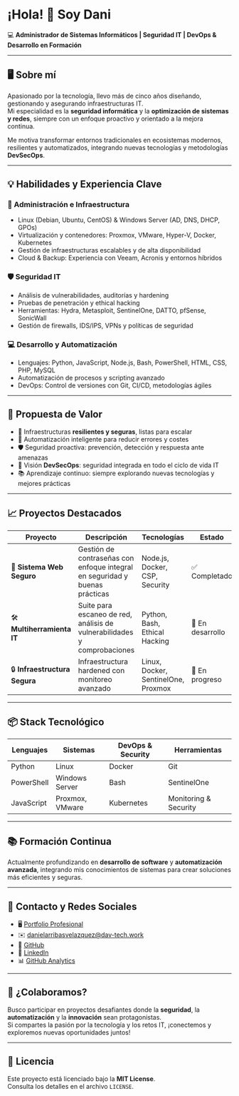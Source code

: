 # ¡Hola! 👋 Soy Dani  
💻 **Administrador de Sistemas Informáticos | Seguridad IT | DevOps & Desarrollo en Formación**

---

## 🖥️ Sobre mí

Apasionado por la tecnología, llevo más de cinco años diseñando, gestionando y asegurando infraestructuras IT.  
Mi especialidad es la **seguridad informática** y la **optimización de sistemas y redes**, siempre con un enfoque proactivo y orientado a la mejora continua.  

Me motiva transformar entornos tradicionales en ecosistemas modernos, resilientes y automatizados, integrando nuevas tecnologías y metodologías **DevSecOps**.

---

## 💡 Habilidades y Experiencia Clave

### 🔧 Administración e Infraestructura
- Linux (Debian, Ubuntu, CentOS) & Windows Server (AD, DNS, DHCP, GPOs)
- Virtualización y contenedores: Proxmox, VMware, Hyper-V, Docker, Kubernetes
- Gestión de infraestructuras escalables y de alta disponibilidad
- Cloud & Backup: Experiencia con Veeam, Acronis y entornos híbridos

### 🛡️ Seguridad IT
- Análisis de vulnerabilidades, auditorías y hardening
- Pruebas de penetración y ethical hacking
- Herramientas: Hydra, Metasploit, SentinelOne, DATTO, pfSense, SonicWall
- Gestión de firewalls, IDS/IPS, VPNs y políticas de seguridad

### 💻 Desarrollo y Automatización
- Lenguajes: Python, JavaScript, Node.js, Bash, PowerShell, HTML, CSS, PHP, MySQL
- Automatización de procesos y scripting avanzado
- DevOps: Control de versiones con Git, CI/CD, metodologías ágiles

---

## 🚀 Propuesta de Valor

- 🔐 Infraestructuras **resilientes y seguras**, listas para escalar
- 🤖 Automatización inteligente para reducir errores y costes
- 🛡️ Seguridad proactiva: prevención, detección y respuesta ante amenazas
- 🔄 Visión **DevSecOps**: seguridad integrada en todo el ciclo de vida IT
- 📚 Aprendizaje continuo: siempre explorando nuevas tecnologías y mejores prácticas

---

## 📈 Proyectos Destacados

| Proyecto | Descripción | Tecnologías | Estado | Link |
|----------|-------------|-------------|--------|------|
| 🚀 **Sistema Web Seguro** | Gestión de contraseñas con enfoque integral en seguridad y buenas prácticas | Node.js, Docker, CSP, Security | ✅ Completado | [Ver código](#) |
| 🛠️ **Multiherramienta IT** | Suite para escaneo de red, análisis de vulnerabilidades y comprobaciones | Python, Bash, Ethical Hacking | 🔄 En desarrollo | [Ver código](#) |
| 🔒 **Infraestructura Segura** | Infraestructura hardened con monitoreo avanzado | Linux, Docker, SentinelOne, Proxmox | 🔄 En progreso | 🔒 Privado |

---

## 📦 Stack Tecnológico

| Lenguajes    | Sistemas            | DevOps & Security     | Herramientas              |
|--------------|---------------------|------------------------|---------------------------|
| Python       | Linux               | Docker                 | Git                       |
| PowerShell   | Windows Server      | Bash                   | SentinelOne               |
| JavaScript   | Proxmox, VMware     | Kubernetes             | Monitoring & Security     |

---

## 📚 Formación Continua

Actualmente profundizando en **desarrollo de software** y **automatización avanzada**, integrando mis conocimientos de sistemas para crear soluciones más eficientes y seguras.

---

## 🔗 Contacto y Redes Sociales

- 🖥️ [Portfolio Profesional](https://daniel-arribas-velazquez.dav-tech.work/)
- ✉️ danielarribasvelazquez@dav-tech.work
- 🐙 [GitHub](#)
- 💼 [LinkedIn](#)
- 📊 [GitHub Analytics](#)

---

## 🤝 ¿Colaboramos?

Busco participar en proyectos desafiantes donde la **seguridad**, la **automatización** y la **innovación** sean protagonistas.  
Si compartes la pasión por la tecnología y los retos IT, ¡conectemos y exploremos nuevas oportunidades juntos!

---

## 📜 Licencia

Este proyecto está licenciado bajo la **MIT License**.  
Consulta los detalles en el archivo `LICENSE`.
